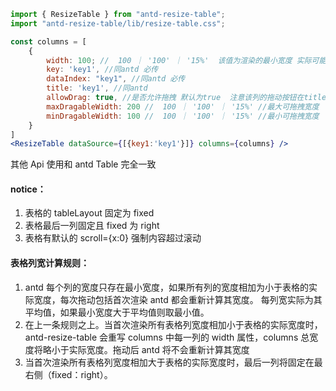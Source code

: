 ```js
import { ResizeTable } from "antd-resize-table";
import "antd-resize-table/lib/resize-table.css";
```

```jsx
const columns = [
    {
        width: 100; //  100 ｜ '100' ｜ '15%'  该值为渲染的最小宽度 实际可能大于该数值  默认为100  当该值为百分比时，会被计算为当前表格实际宽度*百分比
        key: 'key1', //同antd 必传
        dataIndex: "key1", //同antd 必传
        title: 'key1', //同antd
        allowDrag: true, //是否允许拖拽 默认为true  注意该列的拖动按钮在title的左侧
        maxDragableWidth: 200 //  100 ｜ '100' ｜ '15%' //最大可拖拽宽度
        minDragableWidth: 100 //  100 ｜ '100' ｜ '15%' //最小可拖拽宽度
    }
]
<ResizeTable dataSource={[{key1:'key1'}]} columns={columns} />
```

其他 Api 使用和 antd Table 完全一致

#### notice：

1. 表格的 tableLayout 固定为 fixed
2. 表格最后一列固定且 fixed 为 right
3. 表格有默认的 scroll={x:0} 强制内容超过滚动

#### 表格列宽计算规则：

1. antd 每个列的宽度只存在最小宽度，如果所有列的宽度相加为小于表格的实际宽度，每次拖动包括首次渲染 antd 都会重新计算其宽度。
   每列宽实际为其平均值，如果最小宽度大于平均值则取最小值。
2. 在上一条规则之上。当首次渲染所有表格列宽度相加小于表格的实际宽度时，antd-resize-table 会重写 columns 中每一列的 width 属性，columns 总宽度将略小于实际宽度。拖动后 antd 将不会重新计算其宽度
3. 当首次渲染所有表格列宽度相加大于表格的实际宽度时，最后一列将固定在最右侧（fixed：right）。